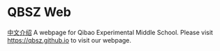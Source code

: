 # QBSZ Web
[中文介绍]()
A webpage for Qibao Experimental Middle School.
Please visit https://qbsz.github.io to visit our webpage.
